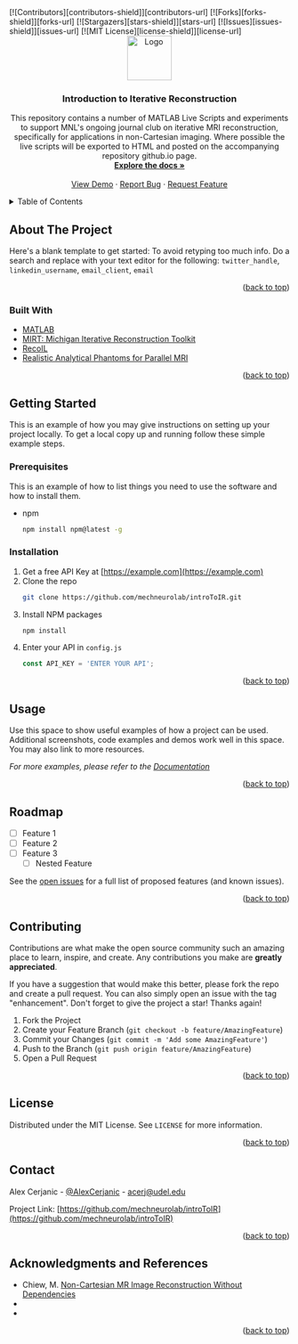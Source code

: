 <div id="top"></div>
<!-- PROJECT SHIELDS -->
<!--
*** I'm using markdown "reference style" links for readability.
*** Reference links are enclosed in brackets [ ] instead of parentheses ( ).
*** See the bottom of this document for the declaration of the reference variables
*** for contributors-url, forks-url, etc. This is an optional, concise syntax you may use.
*** https://www.markdownguide.org/basic-syntax/#reference-style-links
-->
[![Contributors][contributors-shield]][contributors-url]
[![Forks][forks-shield]][forks-url]
[![Stargazers][stars-shield]][stars-url]
[![Issues][issues-shield]][issues-url]
[![MIT License][license-shield]][license-url]



<!-- PROJECT LOGO -->
<br />
<div align="center">
  <a href="https://github.com/mechneurolab/introToIR">
    <img src="images/logo.png" alt="Logo" width="80" height="80">
  </a>

<h3 align="center">Introduction to Iterative Reconstruction</h3>

  <p align="center">
    This repository contains a number of MATLAB Live Scripts and experiments to support MNL's ongoing journal club on iterative MRI reconstruction, specifically for applications in non-Cartesian imaging. Where possible the live scripts will be exported to HTML and posted on the accompanying repository github.io page.
    <br />
    <a href="https://github.com/mechneurolab/introToIR"><strong>Explore the docs »</strong></a>
    <br />
    <br />
    <a href="https://github.com/mechneurolab/introToIR">View Demo</a>
    ·
    <a href="https://github.com/mechneurolab/introToIR/issues">Report Bug</a>
    ·
    <a href="https://github.com/mechneurolab/introToIR/issues">Request Feature</a>
  </p>
</div>



<!-- TABLE OF CONTENTS -->
<details>
  <summary>Table of Contents</summary>
  <ol>
    <li>
      <a href="#about-the-project">About The Project</a>
      <ul>
        <li><a href="#built-with">Built With</a></li>
      </ul>
    </li>
    <li>
      <a href="#getting-started">Getting Started</a>
      <ul>
        <li><a href="#prerequisites">Prerequisites</a></li>
        <li><a href="#installation">Installation</a></li>
      </ul>
    </li>
    <li><a href="#usage">Usage</a></li>
    <li><a href="#roadmap">Roadmap</a></li>
    <li><a href="#contributing">Contributing</a></li>
    <li><a href="#license">License</a></li>
    <li><a href="#contact">Contact</a></li>
    <li><a href="#acknowledgments">Acknowledgments</a></li>
  </ol>
</details>



<!-- ABOUT THE PROJECT -->
## About The Project
<!--
[![Product Name Screen Shot][product-screenshot]](https://example.com)
-->
Here's a blank template to get started: To avoid retyping too much info. Do a search and replace with your text editor for the following: `twitter_handle`, `linkedin_username`, `email_client`, `email`

<p align="right">(<a href="#top">back to top</a>)</p>



### Built With

* [MATLAB](https://mathworks.com/matlab)
* [MIRT: Michigan Iterative Reconstruction Toolkit](https://reactjs.org/)
* [RecoIL](https://github.com/mrfil/recoil/)
* [Realistic Analytical Phantoms for Parallel MRI](http://bigwww.epfl.ch/algorithms/mriphantom/)

<p align="right">(<a href="#top">back to top</a>)</p>



<!-- GETTING STARTED -->
## Getting Started

This is an example of how you may give instructions on setting up your project locally.
To get a local copy up and running follow these simple example steps.

### Prerequisites

This is an example of how to list things you need to use the software and how to install them.
* npm
  ```sh
  npm install npm@latest -g
  ```

### Installation

1. Get a free API Key at [https://example.com](https://example.com)
2. Clone the repo
   ```sh
   git clone https://github.com/mechneurolab/introToIR.git
   ```
3. Install NPM packages
   ```sh
   npm install
   ```
4. Enter your API in `config.js`
   ```js
   const API_KEY = 'ENTER YOUR API';
   ```

<p align="right">(<a href="#top">back to top</a>)</p>



<!-- USAGE EXAMPLES -->
## Usage

Use this space to show useful examples of how a project can be used. Additional screenshots, code examples and demos work well in this space. You may also link to more resources.

_For more examples, please refer to the [Documentation](https://example.com)_

<p align="right">(<a href="#top">back to top</a>)</p>



<!-- ROADMAP -->
## Roadmap

- [ ] Feature 1
- [ ] Feature 2
- [ ] Feature 3
    - [ ] Nested Feature

See the [open issues](https://github.com/mechneurolab/introToIR/issues) for a full list of proposed features (and known issues).

<p align="right">(<a href="#top">back to top</a>)</p>



<!-- CONTRIBUTING -->
## Contributing

Contributions are what make the open source community such an amazing place to learn, inspire, and create. Any contributions you make are **greatly appreciated**.

If you have a suggestion that would make this better, please fork the repo and create a pull request. You can also simply open an issue with the tag "enhancement".
Don't forget to give the project a star! Thanks again!

1. Fork the Project
2. Create your Feature Branch (`git checkout -b feature/AmazingFeature`)
3. Commit your Changes (`git commit -m 'Add some AmazingFeature'`)
4. Push to the Branch (`git push origin feature/AmazingFeature`)
5. Open a Pull Request

<p align="right">(<a href="#top">back to top</a>)</p>



<!-- LICENSE -->
## License

Distributed under the MIT License. See `LICENSE` for more information.

<p align="right">(<a href="#top">back to top</a>)</p>



<!-- CONTACT -->
## Contact

Alex Cerjanic - [@AlexCerjanic](https://twitter.com/AlexCerjanic) - acerj@udel.edu

Project Link: [https://github.com/mechneurolab/introToIR](https://github.com/mechneurolab/introToIR)

<p align="right">(<a href="#top">back to top</a>)</p>



<!-- ACKNOWLEDGMENTS -->
## Acknowledgments and References

* Chiew, M. [Non-Cartesian MR Image Reconstruction Without Dependencies](https://users.fmrib.ox.ac.uk/~mchiew/docs/recon_tutorial_01.html)
* []()
* []()

<p align="right">(<a href="#top">back to top</a>)</p>



<!-- MARKDOWN LINKS & IMAGES -->
<!-- https://www.markdownguide.org/basic-syntax/#reference-style-links -->
[forks-shield]: https://img.shields.io/github/forks/mechneurolab/introToIR.svg?style=for-the-badge
[forks-url]: https://github.com/mechneurolab/introToIR/network/members
[stars-shield]: https://img.shields.io/github/stars/mechneurolab/introToIR.svg?style=for-the-badge
[stars-url]: https://github.com/mechneurolab/introToIR/stargazers
[issues-shield]: https://img.shields.io/github/issues/mechneurolab/introToIR.svg?style=for-the-badge
[issues-url]: https://github.com/mechneurolab/introToIR/issues
[license-shield]: https://img.shields.io/github/license/mechneurolab/introToIR.svg?style=for-the-badge
[license-url]: https://github.com/mechneurolab/introToIR/blob/master/LICENSE
<!--
[product-screenshot]: images/screenshot.png
-->
